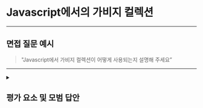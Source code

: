 # Javascript에서의 가비지 컬렉션

---

## 면접 질문 예시

> "Javascript에서 가비지 컬렉션이 어떻게 사용되는지 설명해 주세요”

---

<details>
  <summary><h2> 평가 요소 및 모범 답안</h2></summary>

  ### 1. Javascript에서의 가비지 컬렉션의 개념
  - 포함내용
    * Javascript에서의 가비지 컬렉션의 개념
      - 사용되지 않는 메모리를 자동으로 해제해 주는 JavaScript의 메모리 관리 메커니즘입니다.
      - 개발자가 직접 메모리를 해제할 필요 없이, 자바스크립트 엔진이 이를 자동으로 처리합니다.
     
  ### 2. Javascript에서의 가비지 컬렉션의 동작 방식
  - 포함내용
    * 참조 카운팅(Reference Counting)
      - 객체가 얼마나 많은 곳에서 참조되고 있는지를 세고, 참조가 0이 되면 해당 객체는 메모리에서 제거됩니다.
      - 순환 참조가 있는 경우 GC가 해제하지 못한다는 단점이 있습니다.

    * 마크 앤 스위프(Mark-and-Sweep) (현대 JS 엔진에서 주로 사용)
      - 루트 객체에서 시작해 도달 가능한 객체를 'mark'하고, 도달할 수 없는 객체는 'sweep'하여 메모리에서 제거합니다.
      - 순환 참조 문제를 해결할 수 있씁니다.
   
  ### 3. Javascript에서의 가비지 컬렉션의 특징
  - 포함내용
    * 자동 메모리 관리: 개발자가 직접 해제하지 않아도 됨.
    * 비결정적 시점: 정확히 언제 GC가 실행될지는 예측할 수 없음.
    * 성능 영향: GC는 CPU 리소스를 사용하므로, 성능에 영향을 줄 수 있음.
    * 도달 가능성: 루트 객체에서부터 참조 체인을 따라갈 수 있는 객체만 '살아 있는 객체'로 간주됨.
  
  ### 3.모범 답안 예시

  > JavaScript에서의 가비지 컬렉션은 사용되지 않는 메모리를 자동으로 회수하는 기능으로, 대표적으로 ‘마크 앤 스위프’ 방식이 사용됩니다.<br/>
  > 이 방식은 루트 객체에서 시작해 도달 가능한 객체를 찾아 표시하고, 도달할 수 없는 객체는 메모리에서 제거합니다.<br/>
  > 이러한 자동 메모리 관리는 개발자의 부담을 줄이지만 GC가 언제 실행될지 예측할 수 없고, 성능에도 영향을 줄 수 있습니다.<br/>
  > 때문에 필요 이상으로 메모리를 점유하거나 전역 객체에 불필요하게 데이터를 유지하지 않도록 신경 써야 합니다.
  
</details>
